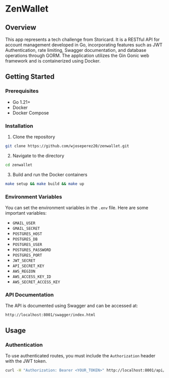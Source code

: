# ZenWallet

## Overview

This app represents a tech challenge from Storicard. It is a RESTful API for account management developed in Go, incorporating features such as JWT Authentication, rate limiting, Swagger documentation, and database operations through GORM. The application utilizes the Gin Gonic web framework and is containerized using Docker.

## Getting Started

### Prerequisites

- Go 1.21+
- Docker
- Docker Compose

### Installation

1. Clone the repository

```bash
git clone https://github.com/wjoseperez20/zenwallet.git
```

2. Navigate to the directory

```bash
cd zenwallet
```

3. Build and run the Docker containers

```bash
make setup && make build && make up
```

### Environment Variables

You can set the environment variables in the `.env` file. Here are some important variables:

- `GMAIL_USER`
- `GMAIL_SECRET`
- `POSTGRES_HOST`
- `POSTGRES_DB`
- `POSTGRES_USER`
- `POSTGRES_PASSWORD`
- `POSTGRES_PORT`
- `JWT_SECRET`
- `API_SECRET_KEY`
- `AWS_REGION`
- `AWS_ACCESS_KEY_ID`
- `AWS_SECRET_ACCESS_KEY`

### API Documentation

The API is documented using Swagger and can be accessed at:

```
http://localhost:8001/swagger/index.html
```

## Usage

### Authentication

To use authenticated routes, you must include the `Authorization` header with the JWT token.

```bash
curl -H "Authorization: Bearer <YOUR_TOKEN>" http://localhost:8001/api/v1/accounts
```